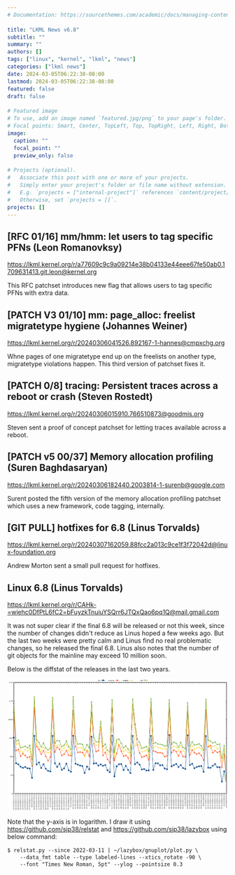 ```yaml
---
# Documentation: https://sourcethemes.com/academic/docs/managing-content/

title: "LKML News v6.8"
subtitle: ""
summary: ""
authors: []
tags: ["linux", "kernel", "lkml", "news"]
categories: ["lkml news"]
date: 2024-03-05T06:22:38-08:00
lastmod: 2024-03-05T06:22:38-08:00
featured: false
draft: false

# Featured image
# To use, add an image named `featured.jpg/png` to your page's folder.
# Focal points: Smart, Center, TopLeft, Top, TopRight, Left, Right, BottomLeft, Bottom, BottomRight.
image:
  caption: ""
  focal_point: ""
  preview_only: false

# Projects (optional).
#   Associate this post with one or more of your projects.
#   Simply enter your project's folder or file name without extension.
#   E.g. `projects = ["internal-project"]` references `content/project/deep-learning/index.md`.
#   Otherwise, set `projects = []`.
projects: []
---
```


[RFC 01/16] mm/hmm: let users to tag specific PFNs (Leon Romanovksy)
--------------------------------------------------------------------

https://lkml.kernel.org/r/a77609c9c9a09214e38b04133e44eee67fe50ab0.1709631413.git.leon@kernel.org

This RFC patchset introduces new flag that allows users to tag specific PFNs
with extra data.


[PATCH V3 01/10] mm: page_alloc: freelist migratetype hygiene (Johannes Weiner)
-------------------------------------------------------------------------------

https://lkml.kernel.org/r/20240306041526.892167-1-hannes@cmpxchg.org

Whne pages of one migratetype end up on the freelists on another type,
migratetype violations happen.  This third version of patchset fixes it.


[PATCH 0/8] tracing: Persistent traces across a reboot or crash (Steven Rostedt)
--------------------------------------------------------------------------------

https://lkml.kernel.org/r/20240306015910.766510873@goodmis.org

Steven sent a proof of concept patchset for letting traces available across a
reboot.


[PATCH v5 00/37] Memory allocation profiling (Suren Baghdasaryan)
-----------------------------------------------------------------

https://lkml.kernel.org/r/20240306182440.2003814-1-surenb@google.com

Surent posted the fifth version of the memory allocation profiling patchset
which uses a new framework, code tagging, internally.


[GIT PULL] hotfixes for 6.8 (Linus Torvalds)
--------------------------------------------

https://lkml.kernel.org/r/20240307162059.88fcc2a013c9ce1f3f72042d@linux-foundation.org

Andrew Morton sent a small pull request for hotfixes.


Linux 6.8 (Linus Torvalds)
--------------------------

https://lkml.kernel.org/r/CAHk-=wiehc0DfPtL6fC2=bFuyzkTnuiuYSQrr6JTQxQao6pq1Q@mail.gmail.com

It was not super clear if the final 6.8 will be released or not this week,
since the number of changes didn't reduce as Linus hoped a few weeks ago.  But
the last two weeks were pretty calm and Linus find no real problematic changes,
so he released the final 6.8.  Linus also notes that the number of git objects
for the mainline may exceed 10 million soon.

Below is the diffstat of the releases in the last two years.

![Kernel release stat](/img/kernel_release_stat/linux_stat_v6.7.png)

Note that the y-axis is in logarithm.  I draw it using
https://github.com/sjp38/relstat and https://github.com/sjp38/lazybox using
below command:

    $ relstat.py --since 2022-03-11 | ~/lazybox/gnuplot/plot.py \
	    --data_fmt table --type labeled-lines --xtics_rotate -90 \
	    --font "Times New Roman, 5pt" --ylog --pointsize 0.3
